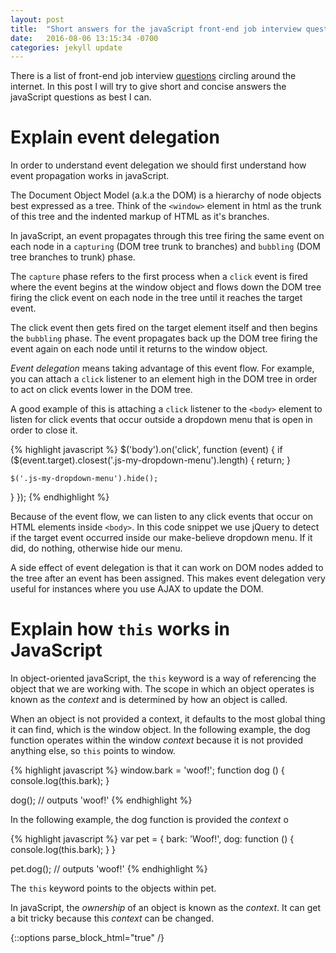 ```yaml
---
layout: post
title:  "Short answers for the javaScript front-end job interview questions"
date:   2016-08-06 13:15:34 -0700
categories: jekyll update
---
```

There is a list of front-end job interview [questions](https://github.com/h5bp/Front-end-Developer-Interview-Questions) circling around the internet. In this post I will try to give short and concise answers the javaScript questions as best I can.

# Explain event delegation

In order to understand event delegation we should first understand how event propagation works in javaScript.

The Document Object Model (a.k.a the DOM) is a hierarchy of node objects best expressed as a tree. Think of the ```<window>``` element in html as the trunk of this tree and the indented markup of HTML as it's branches. 

In javaScript, an event propagates through this tree firing the same event on each node in a ```capturing``` (DOM tree trunk to branches) and ```bubbling``` (DOM tree branches to trunk) phase. 

The ```capture``` phase refers to the first process when a ```click``` event is fired where the event begins at the window object and flows down the DOM tree firing the click event on each node in the tree until it reaches the target event. 

The click event then gets fired on the target element itself and then begins the ```bubbling``` phase. The event propagates back up the DOM tree firing the event again on each node until it returns to the window object.

*Event delegation* means taking advantage of this event flow. For example, you can attach a ```click``` listener to an element high in the DOM tree in order to act on click events lower in the DOM tree.

A good example of this is attaching a ```click``` listener to the ```<body>``` element to listen for click events that occur outside a dropdown menu that is open in order to close it.

{% highlight javascript %}
  $('body').on('click', function (event) {
    if ($(event.target).closest('.js-my-dropdown-menu').length) {
      return;
    }

    $('.js-my-dropdown-menu').hide();
  }
  });
{% endhighlight %}

Because of the event flow, we can listen to any click events that occur on HTML elements inside ```<body>```. In this code snippet we use jQuery to detect if the target event occurred inside our make-believe dropdown menu. If it did, do nothing, otherwise hide our menu.

A side effect of event delegation is that it can work on DOM nodes added to the tree after an event has been assigned. This makes event delegation very useful for instances where you use AJAX to update the DOM.

# Explain how ```this``` works in JavaScript

In object-oriented javaScript, the ```this``` keyword is a way of referencing the object that we are working with. The scope in which an object operates is known as the *context* and is determined by how an object is called.

When an object is not provided a context, it defaults to the most global thing it can find, which is the window object. In the following example, the dog function operates within the window *context* because it is not provided anything else, so ```this``` points to window.

{% highlight javascript %}
  window.bark = 'woof!';
  function dog () {
    console.log(this.bark);
  }

  dog(); // outputs 'woof!'
{% endhighlight %}


In the following example, the dog function is provided the *context* o

{% highlight javascript %}
  var pet = {
    bark: 'Woof!',
    dog: function () {
      console.log(this.bark);
      }
    }

  pet.dog(); // outputs 'woof!'
{% endhighlight %}

The ```this``` keyword points to the objects within pet.

In javaScript, the *ownership* of an object is known as the *context*. It can get a bit tricky because this *context* can be changed.


{::options parse_block_html="true" /}
<div class="header-hero">
<div class="inner"></div>
</div>